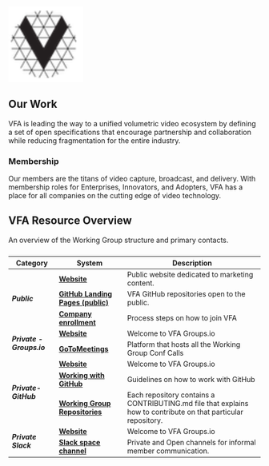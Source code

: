 [<img src="./img/vfa_logo.PNG" alt="drawing" width="150"/>](https://www.volumetricformat.org/)

## Our Work
VFA is leading the way to a unified volumetric video ecosystem by defining a set of open specifications that encourage partnership and collaboration while reducing fragmentation for the entire industry.

### Membership
Our members are the titans of video capture, broadcast, and delivery.  With membership roles for Enterprises, Innovators, and Adopters, VFA has a place for all companies on the cutting edge of video technology. 

## VFA Resource Overview
An overview of the Working Group structure and primary contacts.

<table>
  <caption></caption>
  <thead>
    <tr>
      <th>Category</th>
      <th>System</th>
      <th>Description</th>
    </tr>
  </thead>
  <tbody>
    
   <tr>
      <td rowspan="3"><i><strong>Public</strong></i></td>
      <td><a href="https://www.volumetricformat.org/" target="_blank"><strong>Website</strong></a></td>
      <td>Public website dedicated to marketing content.</td>
   </tr>
   <tr>
      <td><a href="https://" target="_blank"><strong>GitHub Landing Pages (public)</strong></a></td>
      <td>VFA GitHub repositories open to the public.</td>
   </tr>	 
    <tr>
      <td><a href="https://www.volumetricformat.org/" target="_blank"><strong>Company enrollment</strong></a></td>
      <td>Process steps on how to join VFA</td>
   </tr>
   <tr>
      <td rowspan="2"><i><strong>Private - Groups.io</strong></i></td>
      <td><a href="https://volumetric.groups.io/g/main" target="_blank"><strong>Website</strong></a></td>
      <td> Welcome to VFA Groups.io</td>
   </tr>
   <tr>
      <td><a href="https://volumetric.groups.io/g/main/calendar" target="_blank"><strong>GoToMeetings</strong></a></td>
      <td>Platform that hosts all the Working Group Conf Calls</td>
   </tr>
   <tr>
  <td rowspan="3"><i><strong>Private-GitHub</strong></i></td>
        <td><a href="https://volumetric.groups.io/g/main" target="_blank"><strong>Website</strong></a></td>
      <td> Welcome to VFA Groups.io</td>
   </tr>
   <tr>
      <td><a href="https://" target="_blank"><strong>Working with GitHub</strong></a></td>
      <td>Guidelines on how to work with GitHub</td>
   </tr> 
   <tr>
      <td><a href="https://github.com/volumetricformat" target="_blank"><strong>Working Group Repositories</strong></a></td>
      <td>Each repository contains a CONTRIBUTING.md file that explains how to contribute on that particular repository.</td>
   </tr>
   <tr>
      <td rowspan="2"><i><strong>Private Slack</strong></i></td>
      <td><a href="https://volumetric.groups.io/g/main" target="_blank"><strong>Website</strong></a></td>
      <td> Welcome to VFA Groups.io</td>
   </tr>
   <tr>
      <td><a href="vfa-org.slack.com" target="_blank"><strong>Slack space channel</strong></a></td>
      <td>Private and Open channels for informal member communication.</td>
   </tr>
  </tbody>
</table>
